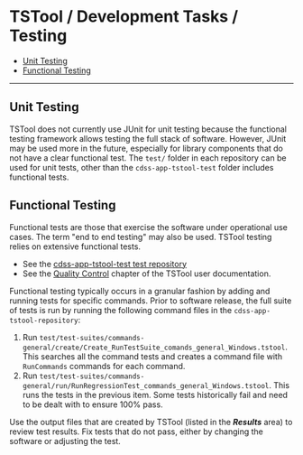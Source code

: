 # TSTool / Development Tasks / Testing #

*   [Unit Testing](#unit-testing)
*   [Functional Testing](#functional-testing)

------------------

## Unit Testing ##

TSTool does not currently use JUnit for unit testing because the functional testing framework allows testing the full stack of software.
However, JUnit may be used more in the future, especially for library components that do not have a clear functional test.
The `test/` folder in each repository can be used for unit tests, other than the `cdss-app-tstool-test` folder includes functional tests.

## Functional Testing ##

Functional tests are those that exercise the software under operational use cases.
The term "end to end testing" may also be used.
TSTool testing relies on extensive functional tests.

*   See the [cdss-app-tstool-test test repository](https://github.com/OpenCDSS/cdss-app-tstool-test)
*   See the [Quality Control](https://opencdss.state.co.us/tstool/latest/doc-user/quality-control/quality-control/)
    chapter of the TSTool user documentation.

Functional testing typically occurs in a granular fashion by adding and running tests for specific commands.
Prior to software release, the full suite of tests is run by running the following command files in the
`cdss-app-tstool-repository`:

1.  Run `test/test-suites/commands-general/create/Create_RunTestSuite_comands_general_Windows.tstool`.
    This searches all the command tests and creates a command file with `RunCommands` commands for each command.
2.  Run `test/test-suites/commands-general/run/RunRegressionTest_commands_general_Windows.tstool`.
    This runs the tests in the previous item.
    Some tests historically fail and need to be dealt with to ensure 100% pass.

Use the output files that are created by TSTool (listed in the ***Results*** area) to review test results.
Fix tests that do not pass, either by changing the software or adjusting the test.
